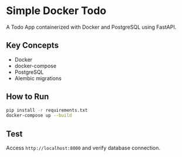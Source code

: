 # Simple Docker Todo

A Todo App containerized with Docker and PostgreSQL using FastAPI.

## Key Concepts
- Docker
- docker-compose
- PostgreSQL
- Alembic migrations

## How to Run
```sh
pip install -r requirements.txt
docker-compose up --build
```

## Test
Access `http://localhost:8000` and verify database connection.
